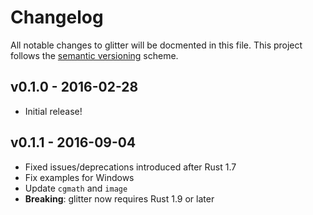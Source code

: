 # Changelog
All notable changes to glitter will be docmented in this file.
This project follows the [semantic versioning](http://semver.org) scheme.

## v0.1.0 - 2016-02-28
- Initial release!

## v0.1.1 - 2016-09-04
- Fixed issues/deprecations introduced after Rust 1.7
- Fix examples for Windows
- Update `cgmath` and `image`
- **Breaking**: glitter now requires Rust 1.9 or later
